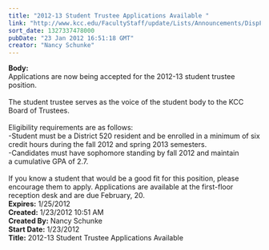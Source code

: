 ```yaml
---
title: "2012-13 Student Trustee Applications Available "
link: "http://www.kcc.edu/FacultyStaff/update/Lists/Announcements/DispForm.aspx?ID=588"
sort_date: 1327337478000
pubDate: "23 Jan 2012 16:51:18 GMT"
creator: "Nancy Schunke"
---
```


<div><b>Body:</b> <div class=ExternalClassDDD9DCE580DA4FC5BE49B49BC120A982><div>Applications are now being accepted for the 2012-13 student trustee position. </div>
<div> </div>
<div>The student trustee serves as the voice of the student body to the KCC Board of Trustees.</div>
<div> </div>
<div>Eligibility requirements are as follows:</div>
<div>-Student must be a District 520 resident and be enrolled in a minimum of six credit hours during the fall 2012 and spring 2013 semesters.</div>
<div>-Candidates must have sophomore standing by fall 2012 and maintain a cumulative GPA of 2.7.</div>
<div> </div>
<div>If you know a student that would be a good fit for this position, please encourage them to apply. Applications are available at the first-floor reception desk and are due February, 20.</div></div></div>
<div><b>Expires:</b> 1/25/2012</div>
<div><b>Created:</b> 1/23/2012 10:51 AM</div>
<div><b>Created By:</b> Nancy Schunke</div>
<div><b>Start Date:</b> 1/23/2012</div>
<div><b>Title:</b> 2012-13 Student Trustee Applications Available </div>
